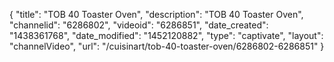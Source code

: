 {
    "title": "TOB 40 Toaster Oven",
    "description": "TOB 40 Toaster Oven",
    "channelid": "6286802",
    "videoid": "6286851",
    "date_created": "1438361768",
    "date_modified": "1452120882",
    "type": "captivate",
    "layout": "channelVideo",
    "url": "\/cuisinart\/tob-40-toaster-oven\/6286802-6286851"
}